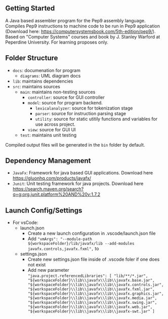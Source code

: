 ## Getting Started

A Java based assembler program for the Pep9 assembly language. Compiles Pep9 instructions to machine code to be run in Pep9 application (Download here: https://computersystemsbook.com/5th-edition/pep9/). Based on "Computer Systems" courses and book by J. Stanley Warford at Peperdine University. For learning proposes only.

## Folder Structure
- `docs`: documenation for program
  - `diagrams`: UML diagram docs   
- `lib`: maintains dependencies
- `src`: maintains sources
  - `main`: maintains non-testing sources
    - `controller`: source for GUI controller 
    - `model`: source for program backend.
      - `lexicalanalyzer`: source for tokenization stage
      -  `parser`: source for instruction parsing stage
      -  `utility`: source for static utitily functions and variables for use across project.
    - `view`: source for GUI UI
  -  `test`: maintains unit testing 

Compiled output files will be generated in the `bin` folder by default.

## Dependency Management

- `JavaFx`: Framework for java based GUI applications. Download here https://gluonhq.com/products/javafx/
- `Junit`: Unit testing framework for java projects. Download here https://search.maven.org/search?q=g:org.junit.platform%20AND%20v:1.7.2

## Launch Config/Settings 
- For vsCode:
  - launch.json 
    - Create a new launch configuration in .vscode/launch.json file
    - Add `"vmArgs": "--module-path ${workspaceFolder}/lib/javafx/lib --add-modules javafx.controls,javafx.fxml",` to 
  - settings.json 
    - Create new settings.json file inside of .vscode foler if one does not exist
    - Add new parameter  
       `"java.project.referencedLibraries": [
          "lib/**/*.jar",
          "${workspaceFolder}\\lib\\javafx\\lib\\javafx.base.jar",
          "${workspaceFolder}\\lib\\javafx\\lib\\javafx.controls.jar",
          "${workspaceFolder}\\lib\\javafx\\lib\\javafx.fxml.jar",
          "${workspaceFolder}\\lib\\javafx\\lib\\javafx.graphics.jar",
          "${workspaceFolder}\\lib\\javafx\\lib\\javafx.media.jar",
          "${workspaceFolder}\\lib\\javafx\\lib\\javafx.swing.jar",
          "${workspaceFolder}\\lib\\javafx\\lib\\javafx.web.jar",
          "${workspaceFolder}\\lib\\javafx\\lib\\javafx-swt.jar"
      ]`
